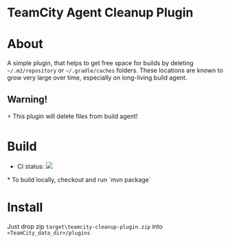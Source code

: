 TeamCity Agent Cleanup Plugin
=========================

# About
A simple plugin, that helps to get free space for builds by deleting `~/.m2/repository` or `~/.gradle/caches` folders.
These locations are known to grow very large over time, especially on long-living build agent.

## Warning!
:zap: This plugin will delete files from build agent!


# Build
* CI status: <a href="https://teamcity.jetbrains.com/viewType.html?buildTypeId=TeamCityPluginsByJetBrains_TeamcityCleanupPlugin_Build?guest=1">
  <img src="https://teamcity.jetbrains.com/guestAuth/app/rest/builds/buildType:TeamCityPluginsByJetBrains_TeamcityCleanupPlugin_Build/statusIcon.svg"/>
</a>
* To build locally, checkout and run `mvn package`

# Install
Just drop zip `target\teamcity-cleanup-plugin.zip` into `<TeamCity_data_dir>/plugins`
